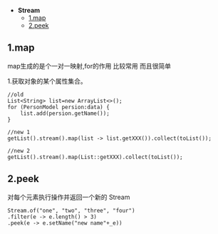 * **Stream**
    * [1.map](#1map)
    * [2.peek](#2peek)
    





## 1.map

map生成的是个一对一映射,for的作用
比较常用
而且很简单

1.获取对象的某个属性集合。

	//old
	List<String> list=new ArrayList<>();
    for (PersonModel persion:data) {
        list.add(persion.getName());
    }

    //new 1
	getList().stream().map(list -> list.getXXX()).collect(toList());

	//new 2
	getList().stream().map(List::getXXX).collect(toList());


## 2.peek
对每个元素执行操作并返回一个新的 Stream

	Stream.of("one", "two", "three", "four")
 	.filter(e -> e.length() > 3)
 	.peek(e -> e.setName("new name"+_e))
